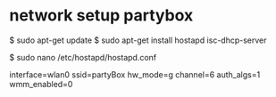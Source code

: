 network setup partybox
======================

$ sudo apt-get update
$ sudo apt-get install hostapd isc-dhcp-server

$ sudo nano /etc/hostapd/hostapd.conf
 
  interface=wlan0
  ssid=partyBox
  hw_mode=g
  channel=6
  auth_algs=1
  wmm_enabled=0

